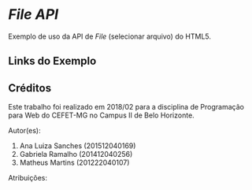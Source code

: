 # _File API_

Exemplo de uso da API de _File_ (selecionar arquivo) do HTML5.

<!-- ![](images/screenshot.png) -->


## Links do Exemplo

<!-- - Link para seminário: [slides de aula][slides]
- Link para exemplo publicado: [página no GitHub][vivo] -->

## Créditos

Este trabalho foi realizado em 2018/02 para a disciplina de Programação para Web do CEFET-MG no Campus II de Belo Horizonte.

Autor(es):

1. Ana Luiza Sanches (201512040169)
1. Gabriela Ramalho (201412040256)
1. Matheus Martins (201222040107)

Atribuições:

<!-- - Fonte Overlock, criada por [Dario Manuel Muhafara][overlock-author]
- Fonte Chewy, criada por [_Sideshow Foundry_][chewy-author]
- Imagens dos monstrinhos, da empresa [Toshl][monsters-author]® -->

[slides]: https://fegemo.github.io/cefet-web/classes/js5/#32
[vivo]: https://fegemo.github.io/cefet-web-weblot/apis/file/
[overlock-author]: https://plus.google.com/105287894980881814285/about
[chewy-author]: https://profiles.google.com/sideshowfonts/about
[monsters-author]: http://toshl.com
